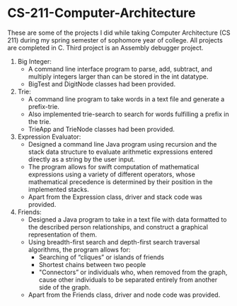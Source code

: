 # CS-211-Computer-Architecture
These are some of the projects I did while taking Computer Architecture (CS 211) during my spring semester of sophomore year of college. All projects are completed in C. Third project is an Assembly debugger project.

  1. Big Integer:
      - A command line interface program to parse, add, subtract, and multiply integers larger than can be stored in the int datatype.
      - BigTest and DigitNode classes had been provided. 
  2. Trie:
      - A command line program to take words in a text file and generate a prefix-trie. 
      - Also implemented trie-search to search for words fulfilling a prefix in the trie.    
      - TrieApp and TrieNode classes had been provided.
  3. Expression Evaluator:
      - Designed a command line Java program using recursion and the stack data structure to evaluate arithmetic expressions entered             directly as a string by the user input. 
      - The program allows for swift computation of mathematical expressions using a variety of different operators, whose mathematical         precedence is determined by their position in the implemented stacks.
      - Apart from the Expression class, driver and stack code was provided.
  4. Friends:
      - Designed a Java program to take in a text file with data formatted to the described person relationships, and construct a                graphical representation of them. 
      - Using breadth-first search and depth-first search traversal algorithms, the program allows for:
        - Searching of “cliques” or islands of friends 
        - Shortest chains between two people
        - "Connectors” or individuals who, when removed from the graph, cause other individuals to be separated entirely from                      another side of the graph.   
      - Apart from the Friends class, driver and node code was provided.
      
